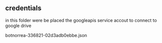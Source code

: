 ## credentials

in this folder were be placed the googleapis service accout to connect to google drive

botnorrea-336821-02d3adb0ebbe.json
